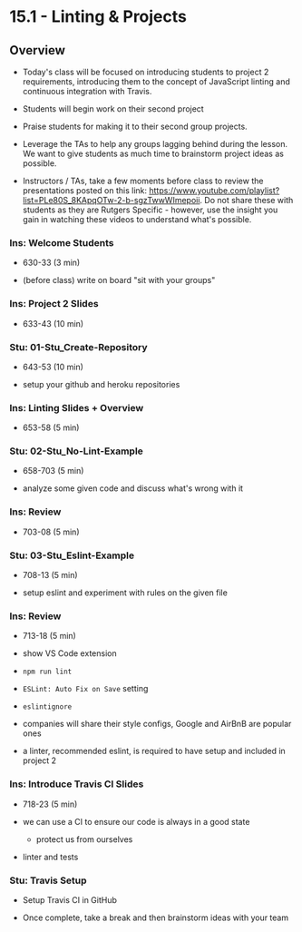 # 15.1 - Linting & Projects

## Overview

- Today's class will be focused on introducing students to project 2 requirements, introducing them to the concept of JavaScript linting and continuous integration with Travis.

- Students will begin work on their second project

- Praise students for making it to their second group projects.

- Leverage the TAs to help any groups lagging behind during the lesson. We want to give students as much time to brainstorm project ideas as possible.

- Instructors / TAs, take a few moments before class to review the presentations posted on this link: <https://www.youtube.com/playlist?list=PLe80S_8KApqOTw-2-b-sgzTwwWImepoii>. Do not share these with students as they are Rutgers Specific - however, use the insight you gain in watching these videos to understand what's possible.

### Ins: Welcome Students

- 630-33 (3 min)

- (before class) write on board "sit with your groups"

### Ins: Project 2 Slides

- 633-43 (10 min)

### Stu: 01-Stu_Create-Repository

- 643-53 (10 min)

- setup your github and heroku repositories

### Ins: Linting Slides + Overview

- 653-58 (5 min)

### Stu: 02-Stu_No-Lint-Example

- 658-703 (5 min)

- analyze some given code and discuss what's wrong with it

### Ins: Review

- 703-08 (5 min)

### Stu: 03-Stu_Eslint-Example

- 708-13 (5 min)

- setup eslint and experiment with rules on the given file

### Ins: Review

- 713-18 (5 min)

- show VS Code extension

- `npm run lint`

- `ESLint: Auto Fix on Save` setting

- `eslintignore`

- companies will share their style configs, Google and AirBnB are popular ones

- a linter, recommended eslint, is required to have setup and included in project 2

### Ins: Introduce Travis CI Slides

- 718-23 (5 min)

- we can use a CI to ensure our code is always in a good state

  - protect us from ourselves

- linter and tests

### Stu: Travis Setup

- Setup Travis CI in GitHub

- Once complete, take a break and then brainstorm ideas with your team
